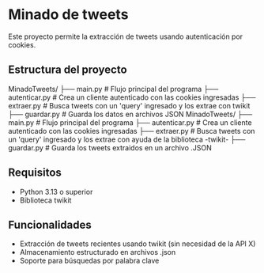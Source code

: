 # Minado de tweets
Este proyecto permite la extracción de tweets usando autenticación por cookies.

## Estructura del proyecto
MinadoTweets/
├── main.py # Flujo principal del programa
├── autenticar.py # Crea un cliente autenticado con las cookies ingresadas
├── extraer.py # Busca tweets con un 'query' ingresado y los extrae con twikit
├── guardar.py # Guarda los datos en archivos JSON
MinadoTweets/
├── main.py       # Flujo principal del programa
├── autenticar.py # Crea un cliente autenticado con las cookies ingresadas
├── extraer.py    # Busca tweets con un 'query' ingresado y los extrae con ayuda de la biblioteca -twikit-
├── guardar.py    # Guarda los tweets extraidos en un archivo .JSON

## Requisitos
- Python 3.13 o superior
- Biblioteca twikit

## Funcionalidades
- Extracción de tweets recientes usando twikit (sin necesidad de la API X)
- Almacenamiento estructurado en archivos .json
- Soporte para búsquedas por palabra clave
